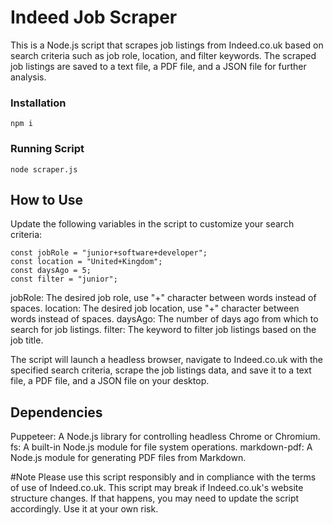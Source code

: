 # Indeed Job Scraper
This is a Node.js script that scrapes job listings from Indeed.co.uk based on search criteria such as job role, location, and filter keywords. The scraped job listings are saved to a text file, a PDF file, and a JSON file for further analysis.

### Installation
```
npm i
```

### Running Script
```
node scraper.js
```

## How to Use
Update the following variables in the script to customize your search criteria:

```
const jobRole = "junior+software+developer";
const location = "United+Kingdom";
const daysAgo = 5;
const filter = "junior";
```

jobRole: The desired job role, use "+" character between words instead of spaces.
location: The desired job location, use "+" character between words instead of spaces.
daysAgo: The number of days ago from which to search for job listings.
filter: The keyword to filter job listings based on the job title.

The script will launch a headless browser, navigate to Indeed.co.uk with the specified search criteria, scrape the job listings data, and save it to a text file, a PDF file, and a JSON file on your desktop.

## Dependencies
Puppeteer: A Node.js library for controlling headless Chrome or Chromium.
fs: A built-in Node.js module for file system operations.
markdown-pdf: A Node.js module for generating PDF files from Markdown.

#Note
Please use this script responsibly and in compliance with the terms of use of Indeed.co.uk.
This script may break if Indeed.co.uk's website structure changes. If that happens, you may need to update the script accordingly.
Use it at your own risk.

